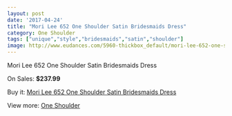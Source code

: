 ```yaml
---
layout: post
date: '2017-04-24'
title: "Mori Lee 652 One Shoulder Satin Bridesmaids Dress"
category: One Shoulder
tags: ["unique","style","bridesmaids","satin","shoulder"]
image: http://www.eudances.com/5960-thickbox_default/mori-lee-652-one-shoulder-satin-bridesmaids-dress.jpg
---
```

Mori Lee 652 One Shoulder Satin Bridesmaids Dress

On Sales: **$237.99**
<a href="https://www.eudances.com/en/one-shoulder/2114-mori-lee-652-one-shoulder-satin-bridesmaids-dress.html"><amp-img layout="responsive" width="600" height="600" src="//www.eudances.com/5960-thickbox_default/mori-lee-652-one-shoulder-satin-bridesmaids-dress.jpg" alt="Mori Lee 652 One Shoulder Satin Bridesmaids Dress 0" /></a>

Buy it: [Mori Lee 652 One Shoulder Satin Bridesmaids Dress](https://www.eudances.com/en/one-shoulder/2114-mori-lee-652-one-shoulder-satin-bridesmaids-dress.html "Mori Lee 652 One Shoulder Satin Bridesmaids Dress")

View more: [One Shoulder](https://www.eudances.com/en/23-one-shoulder "One Shoulder")